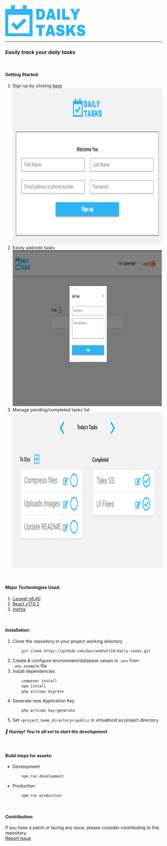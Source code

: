 <img src="./public/images/logo.png" alt="Daily Tasks Favicon" height="100">

---

### *Easily track your daily tasks*
<br />

#### Getting Started:
1. Sign up by clicking [here](https://dailytasks.spiders.co.in/register)<br/>
	<img src="./screenshots/register.png" alt="Register" height="500">
1. Easily add/edit tasks<br/>
	<img src="./screenshots/addtask.png" alt="Add Task" height="500">
1. Manage pending/completed tasks list<br/>
	<img src="./screenshots/home.png" alt="Add Task" height="500">
<br />

#### Major Technologies Used:
1. [Laravel v8.40](https://laravel.com)
1. [React v17.0.2](https://reactjs.org)
1. [Inertia](https://inertiajs.com)
<br />

#### Installation:
1. Clone the repository in your project working directory
	```bash
		git clone https://github.com/Gauravbhatt19/daily-tasks.git
	```
1. Create & configure environment/database values in `.env` from `.env.example` file
1. Install dependencies
	```bash
		composer install
		npm install
		php artisan migrate
	```
1. Generate new Application Key
	```bash
		php artisan key:generate
	```
1. Set `<project_home_directory>\public` in virtualhost as project directory

##### :tada: Hurray! You're all set to start the development.
<br />

#### Build steps for assets:
- Development
	```bash
		npm run development
	```
- Production
	```bash
		npm run production
	```

<br />

#### Contribution:
If you have a patch or facing any issue, please consider contributing to this repository.<br>
[Report Issue](https://github.com/Gauravbhatt19/daily-tasks/issues/new)
